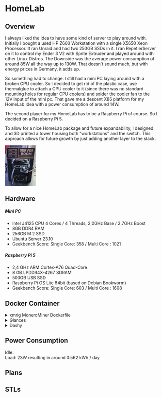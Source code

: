 # HomeLab

## Overview
I always liked the idea to have some kind of server to play around with. Initially I bought a used HP Z600 Workstation with a single X5650 Xeon Processor. It ran Unraid and had two 250GB SSDs in it. I ran RepetierServer on it to control my Ender 3 V2 with Sprite Extruder and played around with other Linux Distros.
The Downside was the average power consumption of around 85W all the way up to 130W. That doesn't sound much, but with energy prices in Germany, it adds up.

So something had to change. I still had a mini PC laying around with a broken CPU cooler. So I decided to get rid of the plastic case, use thermalglue to attach a CPU cooler to it (since there was no standard mounting holes for regular CPU coolers) and solder the cooler fan to the 12V input of the mini pc. That gave me a descent X86 platform for my HomeLab idea with a power consumption of around 14W.

The second player for my HomeLab has to be a Raspberry Pi of course. So I decided on a Raspberry Pi 5.

To allow for a nice HomeLab package and future expandability, I designed and 3D printed a tower housing both "workstations" and the switch. This approach allows for future growth by just adding another layer to the stack.

<img src="pictures/homelab0.jpg" width="20%" align="center">

## Hardware

##### Mini PC
- Intel J4125 CPU 4 Cores / 4 Threads, 2,0GHz Base / 2,7GHz Boost
- 8GB DDR4 RAM
- 256GB M.2 SSD
- Ubuntu Server 23.10
- Geekbench Score: Single Core: 358 / Multi Core : 1021

##### Raspberry Pi 5
- 2,4 GHz ARM Cortex-A76 Quad-Core
- 8 GB LPDDR4X-4267 SDRAM
- 500GB USB SSD
- Raspberry Pi OS Lite 64bit (based on Debian Bookworm)
- Geekbench Score: Single Core: 603 / Multi Core : 1608

## Docker Container
<details>
<summary>xmrig MoneroMiner Dockerfile</summary>
<img src="pictures/miner.png" width="50%" align="center">
<p>I wrote this Dockerfile and build the image on the raspberry pi and the x86 (due to architecture difference). This gave me the image needed to run a preconfigured xmrig instance, mining XMR for the moneroocean pool. Here you can find my <a href="https://github.com/JetDev22/homelab/xmrigContainer/Dockerfile">Dockerfile</a></p>
</details>
<details>
<summary>Glances</summary>
<img src="pictures/glances.png" width="50%" align="center">
<p>I run Glances to monitor each worker (Raspberry Pi and X86 mini PC). Here you can find <a href="https://github.com/joweisberg/docker-glances">Glances on Github</a></p>
</details>
<details>
<summary>Dashy</summary>
<img src="pictures/dashy.png" width="50%" align="center">
<p>With glances installed, I use dashy to display all my servers in one convenient place (currently two). And since there was some space left, why not use it to track the latest crypto developments. I deployed dashy as docker container on my raspberry pi 5 using the following command.<ul><li>docker run -d -p 8080:80 -v ~/dashyconfig/my-conf.yml:/app/public/conf.yml --name HomeLab --restart=always lissy93/dashy:latest</li></ul>You can find my dashy config <a href="https://github.com/JetDev22/homelab/dashy_conf.yml">here</a></p>
</details>

## Power Consumption
Idle:  
Load: 23W resulting in around 0.562 kWh / day

## Plans

## STLs
